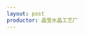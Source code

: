 ```yaml
---
layout: post
productor: 晶莹水晶工艺厂
---
```


<html lang="en">
<head>
<meta charset="UTF-8">
<meta name="viewport" content="width=device-width, initial-scale=1.0">
<title>产品展示</title>
<link rel="stylesheet" href="path/to/bootstrap.css"><!-- 确保替换为Bootstrap CSS文件的真实路径 -->
<style>
            .carousel-inner {
                display: flex;
                justify-content: center; /* 水平居中 */
                align-items: center; /* 垂直居中 */
                height: 600px; /* 按需设置一个恰当的固定高度 */
        }

            .carousel-inner > .item {
                flex: 0 0 auto; /* 防止项目伸缩，保持原始大小 */
                width: 100%; /* 使.carousel-item的宽度充满父容器宽度 */
                height: 100%; /* 使.carousel-item的高度充满父容器高度 */
            }

            .carousel-inner > .item > img, 
            .carousel-inner > .item > a > img {
                max-width: 100%; /* 最大宽度100% */
                max-height: 100%; /* 最大高度100% */
                margin: auto; /* 自动外边距居中 */
                display: block; /* 设置为块级元素 */
            }

        /* 其他样式保持不变 */
            .product-features {
                list-style: none;
                padding: 0;
                text-align: center;
            }
            .product-features li {
                background: #f9f9f9;
                margin-bottom: 5px;
                padding: 10px;
                border-radius: 5px;
                display: inline-block;
                margin-right: 10px;
            }
    </style>
</head>
<body>

<div id="myCarousel" class="carousel slide">
    <!-- 轮播（Carousel）指标 -->
    <ol class="carousel-indicators">
        <li data-target="#myCarousel" data-slide-to="0" class="active"></li>
        <li data-target="#myCarousel" data-slide-to="1"></li>
    </ol>

    <!-- 轮播（Carousel）项目 -->
    <div class="carousel-inner">
          <div class="item active">
            <img src="https://cdn.pixabay.com/photo/2021/07/08/04/19/wine-glass-6395794_960_720.jpg" alt="First slide">
        </div>
        <div class="item">
            <img src="https://cdn.pixabay.com/photo/2021/07/08/04/19/wine-glass-6395795_1280.jpg" alt="Second slide">
        </div>
    </div>

    <!-- 轮播（Carousel）导航 -->
    <a class="left carousel-control" href="#myCarousel" data-slide="prev">
        <span class="glyphicon glyphicon-chevron-left"></span>
    </a>
    <a class="right carousel-control" href="#myCarousel" data-slide="next">
        <span class="glyphicon glyphicon-chevron-right"></span>
    </a>
</div>

<ul>
    <li>产品外观：
这款水晶玻璃鸡尾酒杯套装以复古风格为设计灵感，采用精致的雕花工艺，杯身雕有精美的花纹，散发出浓郁的古典气息。水晶玻璃材质赋予杯子通透明亮的外观，让您的饮品更加诱人迷人。</li>
    <li>产品品质：
哥拉斯公司以追求卓越品质为己任。水晶玻璃鸡尾酒杯套装选用优质水晶玻璃材料制作，经过精密加工，杯身光滑细腻，手感舒适。精湛的雕花工艺使花纹清晰生动，不易褪色，为您的饮品增添一份艺术气息。</li>
    <li>产品价格：
尽管拥有如此精致的外观和卓越品质，但哥拉斯水晶玻璃鸡尾酒杯套装的价格却相当实惠。我们坚持以合理的价格为广大消费者提供高品质的产品，让每个人都能尽情享受高品质生活的乐趣。</li>
    <li>特点：多功能适用，精致工艺，时尚风格。</li>
</ul>

<script src="path/to/jquery.min.js"></script><!-- 确保替换为jQuery文件的真实路径 -->
<script src="path/to/bootstrap.js"></script><!-- 确保替换为Bootstrap JS文件的真实路径 -->
